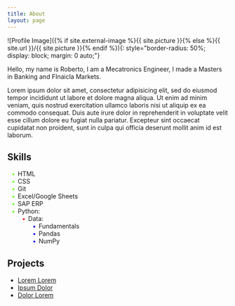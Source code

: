 ```yaml
---
title: About
layout: page
---
```


<!-- This code directly applies the border-radius, display, and margin styles inline to the image tag. -->
![Profile Image]({% if site.external-image %}{{ site.picture }}{% else %}{{ site.url }}/{{ site.picture }}{% endif %}){: style="border-radius: 50%; display: block; margin: 0 auto;"}

<!-- ![Profile Image]({% if site.external-image %}{{ site.picture }}{% else %}{{ site.url }}/{{ site.picture }}{% endif %}) -->

<p>Hello, my name is Roberto, I am a Mecatronics Engineer, I made a Masters in Banking and FInaicla Markets.</p>

<p>Lorem ipsum dolor sit amet, consectetur adipisicing elit, sed do eiusmod
tempor incididunt ut labore et dolore magna aliqua. Ut enim ad minim veniam,
quis nostrud exercitation ullamco laboris nisi ut aliquip ex ea commodo
consequat. Duis aute irure dolor in reprehenderit in voluptate velit esse
cillum dolore eu fugiat nulla pariatur. Excepteur sint occaecat cupidatat non
proident, sunt in culpa qui officia deserunt mollit anim id est laborum.</p>

<h2>Skills</h2>

<style>
    .skill-list ul {
        list-style: none; /* Remove default bullet points */
    }

    .skill-list ul > li::before {
        content: "•"; /* Use a custom bullet point, like a solid circle */
        color: #5eff00; /* Set the color to green */
        display: inline-block;
        width: 1em; /* Adjust size as needed */
        margin-left: -1em; /* Adjust spacing as needed */
    }

    .skill-list ul > li > ul > li::before {
        content: "•"; /* Use a custom bullet point, like a solid circle */
        color: red; /* Set the color to red */
        display: inline-block;
        width: 1em; /* Adjust size as needed */
        margin-left: -1em; /* Adjust spacing as needed */
    }
    .skill-list ul > li > ul > li > ul > li::before {
        content: "•"; /* Use a custom bullet point, like a solid circle */
        color: blue; /* Set the color to red */
        display: inline-block;
        width: 1em; /* Adjust size as needed */
        margin-left: -1em; /* Adjust spacing as needed */
    }
</style>

<section class="skill-list">
	<ul>
		<li>HTML
		<li>CSS
		<li>Git
		<li>Excel/Google Sheets
		<li>SAP ERP
		<li>Python:
			<ul>
				<li>Data:
					<ul>
						<li>Fundamentals</li>
						<li>Pandas</li>
						<li>NumPy</li>
					</ul>
				</li>
			</ul>
		</li>
		</li>
		</li>
		</li>
		</li>
    </ul>
</section>
				<!-- <li>Data Visualization:
					<ul>
						<li>Matplotlib</li>
						<li>Seaborn</li>
					</ul>
				</li>
				<li>Data Mining:
					<ul>
						<li>Text Mining</li>
						<li>Data cleaning</li>
					</ul>
				</li>
				<li>Database:
					<ul>
						<li>Spark</li>
						<li>SQL</li>
					</ul>
				</li>
			</ul>
		</li>
		<li>SQL, Non SQL:
			<ul>
				<li>MySQL</li>
				<li>MongoDB</li>
				<li>Snowflake</li>
			</ul>
		</li>
		<li>BI Software:
			<ul>
				<li>Power BI</li>
				<li>MicroStrategy</li>
				<li>Google Locker</li>
			</ul>
		</li>
	</ul> -->

<h2>Projects</h2>

<ul>
    <li><a href="https://github.com/">Lorem Lorem</a></li>
    <li><a href="https://github.com/">Ipsum Dolor</a></li>
    <li><a href="https://github.com/">Dolor Lorem</a></li>
</ul>
